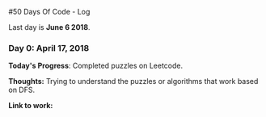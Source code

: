 #50 Days Of Code - Log

Last day is **June 6 2018**.

### Day 0: April 17, 2018

**Today's Progress**: Completed puzzles on Leetcode. 

**Thoughts:** Trying to understand the puzzles or algorithms that work based on DFS. 

**Link to work:** 


